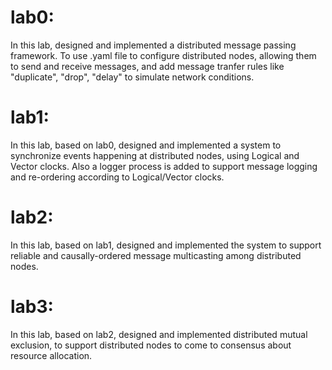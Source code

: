 # lab0:
In this lab, designed and implemented a distributed message passing framework. To use .yaml file to configure distributed nodes, allowing them to send and receive messages, and add message tranfer rules like "duplicate", "drop", "delay" to simulate network conditions.

# lab1:
In this lab, based on lab0, designed and implemented a system to synchronize events happening at distributed nodes, using Logical and Vector clocks. Also a logger process is added to support message logging and re-ordering according to Logical/Vector clocks.

# lab2:
In this lab, based on lab1, designed and implemented the system to support reliable and causally-ordered message multicasting among distributed nodes.

# lab3:
In this lab, based on lab2, designed and implemented distributed mutual exclusion, to support distributed nodes to come to consensus about resource allocation.
